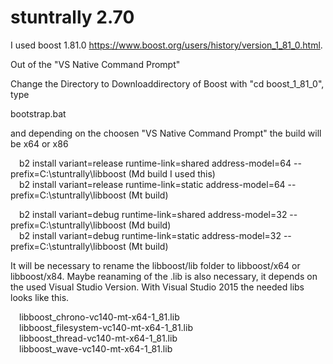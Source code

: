 # stuntrally 2.70

I used boost 1.81.0 https://www.boost.org/users/history/version_1_81_0.html.

Out of the "VS Native Command Prompt"

Change the Directory to Downloaddirectory of Boost with "cd boost_1_81_0", type

  bootstrap.bat

and depending on the choosen "VS Native Command Prompt" the build will be x64 or x86

&emsp;b2 install variant=release runtime-link=shared address-model=64 --prefix=C:\stuntrally\libboost (Md build I used this) <br />
&emsp;b2 install variant=release runtime-link=static address-model=64 --prefix=C:\stuntrally\libboost (Mt build) <br />

&emsp;b2 install variant=debug runtime-link=shared address-model=32 --prefix=C:\stuntrally\libboost (Md build) <br />
&emsp;b2 install variant=debug runtime-link=static address-model=32 --prefix=C:\stuntrally\libboost (Mt build) <br />
  
It will be necessary to rename the libboost/lib folder to libboost/x64 or libboost/x84. Maybe reanaming of the .lib is also necessary, it depends on the used Visual Studio Version. With Visual Studio 2015 the needed libs looks like this.

&emsp;libboost_chrono-vc140-mt-x64-1_81.lib<br />
&emsp;libboost_filesystem-vc140-mt-x64-1_81.lib<br />
&emsp;libboost_thread-vc140-mt-x64-1_81.lib<br />
&emsp;libboost_wave-vc140-mt-x64-1_81.lib<br />
